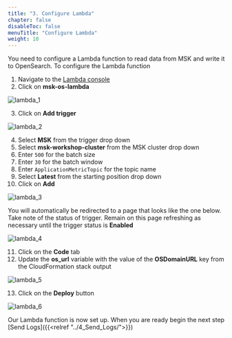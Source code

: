 ```yaml
---
title: "3. Configure Lambda"
chapter: false
disableToc: false
menuTitle: "Configure Lambda"
weight: 10
---
```


You need to configure a Lambda function to read data from MSK and write it to OpenSearch. To configure the Lambda function

1. Navigate to the [Lambda console](https://us-east-1.console.aws.amazon.com/lambda/home)
2. Click on **msk-os-lambda**

![lambda_1](/images/anomaly-detection-w-msk/lambda_1.png)

3. Click on **Add trigger**

![lambda_2](/images/anomaly-detection-w-msk/lambda_2.png)

4. Select **MSK** from the trigger drop down
5. Select **msk-workshop-cluster** from the MSK cluster drop down
6. Enter ```500``` for the batch size
7. Enter ```30``` for the batch window
8. Enter ```ApplicationMetricTopic``` for the topic name
9. Select **Latest** from the starting position drop down
10. Click on **Add**

![lambda_3](/images/anomaly-detection-w-msk/lambda_3.png)

You will automatically be redirected to a page that looks like the one below. Take note of the status of trigger. Remain on this page refreshing as necessary until the trigger status is **Enabled**

![lambda_4](/images/anomaly-detection-w-msk/lambda_4.png)

11. Click on the **Code** tab
12. Update the **os_url** variable with the value of the **OSDomainURL** key from the CloudFormation stack output

![lambda_5](/images/anomaly-detection-w-msk/lambda_5.png)

13. Click on the **Deploy** button

![lambda_6](/images/anomaly-detection-w-msk/lambda_6.png)

Our Lambda function is now set up. When you are ready begin the next step [Send Logs]({{<relref "../4_Send_Logs/">}})